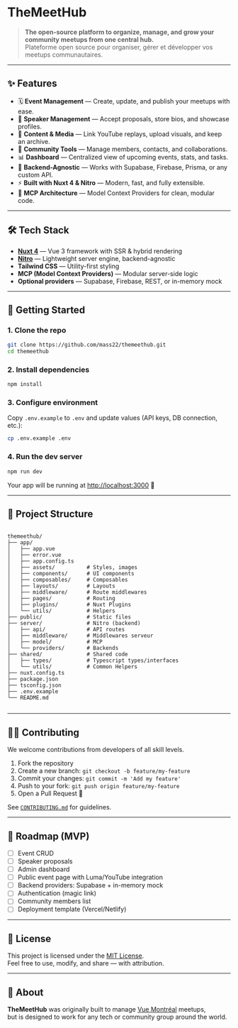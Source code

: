 # TheMeetHub

> **The open-source platform to organize, manage, and grow your community meetups from one central hub.**  
> Plateforme open source pour organiser, gérer et développer vos meetups communautaires.

---

## ✨ Features

- 🗓 **Event Management** — Create, update, and publish your meetups with ease.
- 🎤 **Speaker Management** — Accept proposals, store bios, and showcase profiles.
- 📣 **Content & Media** — Link YouTube replays, upload visuals, and keep an archive.
- 👥 **Community Tools** — Manage members, contacts, and collaborations.
- 📊 **Dashboard** — Centralized view of upcoming events, stats, and tasks.
- 🧩 **Backend-Agnostic** — Works with Supabase, Firebase, Prisma, or any custom API.
- ⚡ **Built with Nuxt 4 & Nitro** — Modern, fast, and fully extensible.
- 🧠 **MCP Architecture** — Model Context Providers for clean, modular code.

---

## 🛠 Tech Stack

- **[Nuxt 4](https://nuxt.com/)** — Vue 3 framework with SSR & hybrid rendering
- **[Nitro](https://nitro.unjs.io/)** — Lightweight server engine, backend-agnostic
- **Tailwind CSS** — Utility-first styling
- **MCP (Model Context Providers)** — Modular server-side logic
- **Optional providers** — Supabase, Firebase, REST, or in-memory mock

---

## 🚀 Getting Started

### 1. Clone the repo

```bash
git clone https://github.com/mass22/themeethub.git
cd themeethub
```

### 2. Install dependencies

```bash
npm install
```

### 3. Configure environment

Copy `.env.example` to `.env` and update values (API keys, DB connection, etc.):  

```bash
cp .env.example .env
```

### 4. Run the dev server

```bash
npm run dev
```

Your app will be running at [http://localhost:3000](http://localhost:3000) 🚀

---

## 📂 Project Structure

```

themeethub/
├── app/
│   ├── app.vue
│   ├── error.vue
│   ├── app.config.ts
│   ├── assets/          # Styles, images
│   ├── components/      # UI components
│   ├── composables/     # Composables
│   ├── layouts/         # Layouts
│   ├── middleware/      # Route middlewares
│   ├── pages/           # Routing 
│   ├── plugins/         # Nuxt Plugins
│   └── utils/           # Helpers
├── public/              # Static files
├── server/              # Nitro (backend)
│   ├── api/             # API routes
│   ├── middleware/      # Middlewares serveur
│   ├── model/           # MCP
│   └── providers/       # Backends
├── shared/              # Shared code
│   ├── types/           # Typescript types/interfaces
│   └── utils/           # Common Helpers
├── nuxt.config.ts
├── package.json
├── tsconfig.json
├── .env.example
└── README.md


```

---

## 🧑‍💻 Contributing

We welcome contributions from developers of all skill levels.

1. Fork the repository
2. Create a new branch: `git checkout -b feature/my-feature`
3. Commit your changes: `git commit -m 'Add my feature'`
4. Push to your fork: `git push origin feature/my-feature`
5. Open a Pull Request 🚀

See [`CONTRIBUTING.md`](./CONTRIBUTING.md) for guidelines.

---

## 📅 Roadmap (MVP)

- [ ] Event CRUD
- [ ] Speaker proposals
- [ ] Admin dashboard
- [ ] Public event page with Luma/YouTube integration
- [ ] Backend providers: Supabase + in-memory mock
- [ ] Authentication (magic link)
- [ ] Community members list
- [ ] Deployment template (Vercel/Netlify)

---

## 📜 License

This project is licensed under the [MIT License](./LICENSE).  
Feel free to use, modify, and share — with attribution.

---

## 💬 About

**TheMeetHub** was originally built to manage [Vue Montréal](https://www.vuemtl.com) meetups,  
but is designed to work for any tech or community group around the world.
